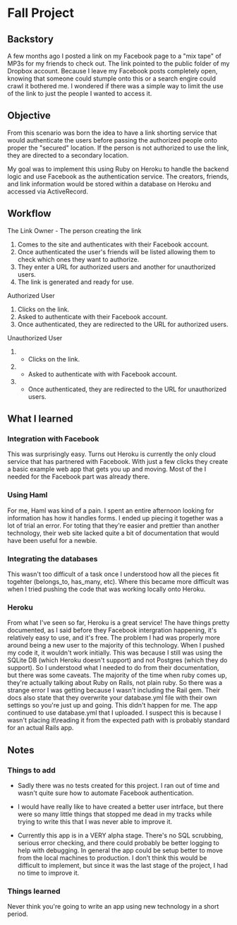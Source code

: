 # Fall Project

## Backstory

A few months ago I posted a link on my Facebook page to a "mix tape" of MP3s for my friends to check out. The link pointed to the public folder of my Dropbox account. Because I leave my Facebook posts completely open, knowing that someone could stumple onto this or a search engire could crawl it bothered me. I wondered if there was a simple way to limit the use of the link to just the people I wanted to access it.

## Objective

From this scenario was born the idea to have a link shorting service that would authenticate the users before passing the authorized people onto proper the "secured" location. If the person is not authorized to use the link, they are directed to a secondary location.

My goal was to implement this using Ruby on Heroku to handle the backend logic and use Facebook as the authentication service. The creators, friends, and link information would be stored within a database on Heroku and accessed via ActiveRecord.

## Workflow

The Link Owner - The person creating the link

1. Comes to the site and authenticates with their Facebook account.
1. Once authenticated the user's friends will be listed allowing them to check which ones they want to authorize.
1. They enter a URL for authorized users and another for unauthorized users.
1. The link is generated and ready for use.

Authorized User

1. Clicks on the link.
1. Asked to authenticate with their Facebook account.
1. Once authenticated, they are redirected to the URL for authorized users.

Unauthorized User

1. * Clicks on the link.
1. * Asked to authenticate with with Facebook account.
1. * Once authenticated, they are redirected to the URL for unauthorized users.

## What I learned

### Integration with Facebook

This was surprisingly easy. Turns out Heroku is currently the only cloud service that has partnered with Facebook. With just a few clicks they create a basic example web app that gets you up and moving. Most of the I needed for the Facebook part was already there.

### Using Haml

For me, Haml was kind of a pain. I spent an entire afternoon looking for information has how it handles forms. I ended up piecing it together was a lot of trial an error. For toting that they're easier and prettier than another technology, their web site lacked quite a bit of documentation that would have been useful for a newbie.


### Integrating the databases

This wasn't too difficult of a task once I understood how all the pieces fit togehter (belongs_to, has_many, etc). Where this became more difficult was when I tried pushing the code that was working locally onto Heroku.

### Heroku

From what I've seen so far, Heroku is a great service! The have things pretty documented, as I said before they Facebook intergration happening, it's relatively easy to use, and it's free. The problem I had was properly more around being a new user to the majority of this technology. When I pushed my code it, it wouldn't work initially. This was because I still was using the SQLite DB (which Heroku doesn't support) and not Postgres (which they do support). So I understood what I needed to do from their documentation, but there was some caveats. The majority of the time when ruby comes up, they're actually talking about Ruby on Rails, not plain ruby. So there was a strange error I was getting because I wasn't including the Rail gem. Their docs also state that they overwrite your database.yml file with their own settings so you're just up and going. This didn't happen for me. The app continued to use database.yml that I uploaded. I suspect this is because I wasn't placing it\reading it from the expected path with is probably standard for an actual Rails app.

## Notes

### Things to add

 - Sadly there was no tests created for this project. I ran out of time and wasn't quite sure how to automate Facebook authentication.

 - I would have really like to have created a better user intrface, but there were so many little things that stopped me dead in my tracks while trying to write this that I was never able to improve it.

 - Currently this app is in a VERY alpha stage. There's no SQL scrubbing, serious error checking, and there could probably be better logging to help with debugging. In general the app could be setup better to move from the local machines to production. I don't think this would be difficult to implement, but since it was the last stage of the project, I had no time to improve it.

### Things learned
 
Never think you're going to write an app using new technology in a short period.

